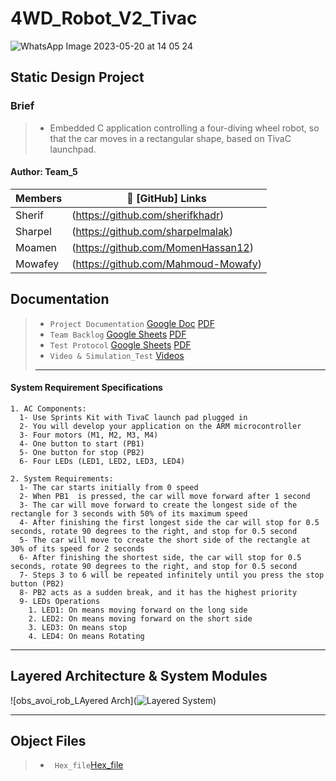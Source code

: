 # 4WD_Robot_V2_Tivac
![WhatsApp Image 2023-05-20 at 14 05 24](https://github.com/sherifkhadr/SPRINTS_Obstacle_Car_Avoidance/assets/60091384/95f43bdf-e554-47d3-b05d-6b227aefff78)


## Static Design Project
### Brief
> - Embedded C application controlling a four-diving wheel robot, so that the car moves in a rectangular shape, based on TivaC launchpad.

#### Author: Team_5 

|     Members    |        🔗 [GitHub] Links               |
|----------------| --------------------------------------- |
|     Sherif     | (https://github.com/sherifkhadr)        |
|     Sharpel    | (https://github.com/sharpelmalak)       |
|     Moamen     | (https://github.com/MomenHassan12)      |
|     Mowafey    | (https://github.com/Mahmoud-Mowafy)     |

## Documentation
> - `Project Documentation`
        [Google Doc](https://docs.google.com/document/d/1IRe-8jyH7wxBTIzXYDLSMfOx0oQpCD-H/edit#heading=h.jicq1xxnfydk)
        [PDF]()
> - `Team Backlog` 
        [Google Sheets]() 
        [PDF]()
> - `Test Protocol` 
      [Google Sheets]() 
      [PDF]()
> - `Video & Simulation_Test` 
      [Videos]() 
> - ---





#### System Requirement Specifications
    1. AC Components:
      1- Use Sprints Kit with TivaC launch pad plugged in
      2- You will develop your application on the ARM microcontroller
      3- Four motors (M1, M2, M3, M4)
      4- One button to start (PB1)
      5- One button for stop (PB2)
      6- Four LEDs (LED1, LED2, LED3, LED4)
    
    2. System Requirements:
      1- The car starts initially from 0 speed
      2- When PB1  is pressed, the car will move forward after 1 second
      3- The car will move forward to create the longest side of the rectangle for 3 seconds with 50% of its maximum speed
      4- After finishing the first longest side the car will stop for 0.5 seconds, rotate 90 degrees to the right, and stop for 0.5 second
      5- The car will move to create the short side of the rectangle at 30% of its speed for 2 seconds
      6- After finishing the shortest side, the car will stop for 0.5 seconds, rotate 90 degrees to the right, and stop for 0.5 second
      7- Steps 3 to 6 will be repeated infinitely until you press the stop button (PB2)
      8- PB2 acts as a sudden break, and it has the highest priority
      9- LEDs Operations
        1. LED1: On means moving forward on the long side
        2. LED2: On means moving forward on the short side
        3. LED3: On means stop
        4. LED4: On means Rotating


-----------------------------------------------------------------------------------------------------------------------------------------------------------------------------------------------------------
## Layered Architecture & System Modules
![obs_avoi_rob_LAyered Arch](![Layered   System](https://github.com/sherifkhadr/4WD_Robot_V2_Tivac/assets/60091384/7e4f470c-2fcb-4a9b-86de-d570dd4a5b8a))


-----------------------------------------------------------------------------------------------------------------------------------------------------------------------------------------------------------
## Object Files
> - ` Hex_file`[Hex_file]()



